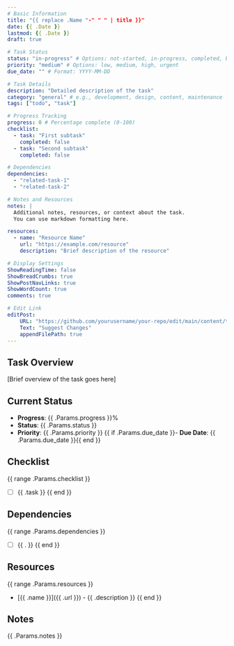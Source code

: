 ```yaml
---
# Basic Information
title: "{{ replace .Name "-" " " | title }}"
date: {{ .Date }}
lastmod: {{ .Date }}
draft: true

# Task Status
status: "in-progress" # Options: not-started, in-progress, completed, blocked
priority: "medium" # Options: low, medium, high, urgent
due_date: "" # Format: YYYY-MM-DD

# Task Details
description: "Detailed description of the task"
category: "general" # e.g., development, design, content, maintenance
tags: ["todo", "task"]

# Progress Tracking
progress: 0 # Percentage complete (0-100)
checklist:
  - task: "First subtask"
    completed: false
  - task: "Second subtask"
    completed: false

# Dependencies
dependencies:
  - "related-task-1"
  - "related-task-2"

# Notes and Resources
notes: |
  Additional notes, resources, or context about the task.
  You can use markdown formatting here.

resources:
  - name: "Resource Name"
    url: "https://example.com/resource"
    description: "Brief description of the resource"

# Display Settings
ShowReadingTime: false
ShowBreadCrumbs: true
ShowPostNavLinks: true
ShowWordCount: true
comments: true

# Edit Link
editPost:
    URL: "https://github.com/yourusername/your-repo/edit/main/content/todos/{{ .Name }}.md"
    Text: "Suggest Changes"
    appendFilePath: true
---
```


## Task Overview

[Brief overview of the task goes here]

## Current Status

- **Progress**: {{ .Params.progress }}%
- **Status**: {{ .Params.status }}
- **Priority**: {{ .Params.priority }}
{{ if .Params.due_date }}- **Due Date**: {{ .Params.due_date }}{{ end }}

## Checklist

{{ range .Params.checklist }}
- [ ] {{ .task }}
{{ end }}

## Dependencies

{{ range .Params.dependencies }}
- [ ] {{ . }}
{{ end }}

## Resources

{{ range .Params.resources }}
- [{{ .name }}]({{ .url }}) - {{ .description }}
{{ end }}

## Notes

{{ .Params.notes }} 